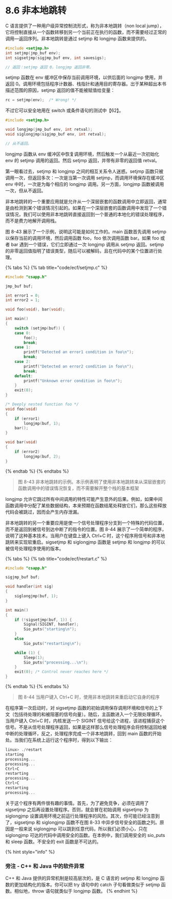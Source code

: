 # 8.6 非本地跳转

C 语言提供了一种用户级异常控制流形式，称为非本地跳转（non local jump），它将控制直接从一个函数转移到另一个当前正在执行的函数，而不需要经过正常的调用—返回序列。非本地跳转是通过 setjmp 和 longjmp 函数来提供的。

```c
#include <setjmp.h>
int setjmp(jmp_buf env);
int sigsetjmp(sigjmp_buf env, int savesigs);

// 返回：setjmp 返回 0，longjmp 返回非零。
```

setjmp 函数在 env 缓冲区中保存当前调用环境，以供后面的 longjmp 使用，并返回 0。调用环境包括程序计数器、栈指针和通用目的寄存器。岀于某种超出本书描述范围的原因，setjmp 返回的值不能被赋值给变量：

```c
rc = setjmp(env);  /* Wrong! */
```

不过它可以安全地用在 switch 或条件语句的测试中【62】。

```c
#include <setjmp.h>

void longjmp(jmp_buf env, int retval);
void siglongjmp(sigjmp_buf env, int retval);

// 从不返回。
```

longjmp 函数从 env 缓冲区中恢复调用环境，然后触发一个从最近一次初始化 env 的 setjmp 调用的返回。然后 setjmp 返回，并带有非零的返回值 retval。

第一眼看过去，setjmp 和 longjmp 之间的相互关系令人迷惑。setjmp 函数只被调用一次，但返回多次：一次是当第一次调用 setjmp，而调用环境保存在缓冲区 env 中时，一次是为每个相应的 longjmp 调用。另一方面，longjmp 函数被调用一次，但从不返回。

非本地跳转的一个重要应用就是允许从一个深层嵌套的函数调用中立即返回，通常是由检测到某个错误情况引起的。如果在一个深层嵌套的函数调用中发现了一个错误情况，我们可以使用非本地跳转直接返回到一个普通的本地化的错误处理程序，而不是费力地解开调用栈。

图 8-43 展示了一个示例，说明这可能是如何工作的。main 函数首先调用 setjmp 以保存当前的调用环境，然后调用函数 foo，foo 依次调用函数 bar。如果 foo 或者 bar 遇到一个错误，它们立即通过一次 longjmp 调用从 setjmp 返回。setjmp 的非零返回值指明了错误类型，随后可以被解码，且在代码中的某个位置进行处理。

{% tabs %}
{% tab title="code/ecf/setjmp.c" %}
```c
#include "csapp.h"

jmp_buf buf;

int error1 = 0;
int error2 = 1;

void foo(void), bar(void);

int main()
{
    switch (setjmp(buf)) {
    case 0:
        foo();
        break;
    case 1:
        printf("Detected an error1 condition in foo\n");
        break;
    case 2:
        printf("Detected an error2 condition in foo\n");
        break;
    default:
        printf("Unknown error condition in foo\n");
    }
    exit(0);
}

/* Deeply nested function foo */
void foo(void)
{
    if (error1)
        longjmp(buf, 1);
    bar();
}

void bar(void)
{
    if (error2)
        longjmp(buf, 2);
}
```
{% endtab %}
{% endtabs %}

> 图 8-43 非本地跳转的示例。本示例表明了使用非本地跳转来从深层嵌套的函数调用中的错误情况恢复，而不需要解开整个栈的基本框架

longjmp 允许它跳过所有中间调用的特性可能产生意外的后果。例如，如果中间函数调用中分配了某些数据结构，本来预期在函数结尾处释放它们，那么这些释放代码会被跳过，因而会产生内存泄漏。

非本地跳转的另一个重要应用是使一个信号处理程序分支到一个特殊的代码位置，而不是返回到被信号到达中断了的指令的位置。图 8-44 展示了一个简单的程序，说明了这种基本技术。当用户在键盘上键入 Ctrl+C 时，这个程序用信号和非本地跳转来实现软重启。sigsetjmp 和 siglongjmp 函数是 setjmp 和 longjmp 的可以被信号处理程序使用的版本。

{% tabs %}
{% tab title="code/ecf/restart.c" %}
```c
#include "csapp.h"

sigjmp_buf buf;

void handler(int sig)
{
    siglongjmp(buf, 1);
}

int main()
{
    if (!sigsetjmp(buf, 1)) {
        Signal(SIGINT, handler);
        Sio_puts("starting\n");
    }
    else
        Sio_puts("restarting\n");

    while (1) {
        Sleep(1);
        Sio_puts("processing...\n");
    }
    exit(0); /* Control never reaches here */
}
```
{% endtab %}
{% endtabs %}

> 图 8-44 当用户键入 Ctrl+C 时，使用非本地跳转来重启动它自身的程序

在程序第一次启动时，对 sigsetjmp 函数的初始调用保存调用环境和信号的上下文（包括待处理的和被阻塞的信号向量）。随后，主函数进入一个无限处理循环。当用户键入 Ctrl+C 时，内核发送一个 SIGINT 信号给这个进程，该进程捕获这个信号。不是从信号处理程序返回，如果是这样那么信号处理程序会将控制返回给被中断的处理循环，反之，处理程序完成一个非本地跳转，回到 main 函数的开始处。当我们在系统上运行这个程序时，得到以下输出：

```c
linux> ./restart
starting
processing...
processing...
Ctrl+C
restarting
processing...
Ctrl+C
restarting
processing...
```

关于这个程序有两件很有趣的事情。首先，为了避免竞争，必须在调用了 sigsetjmp 之后再设置处理程序。否则，就会冒在初始调用 sigsetjmp 为 siglongjmp 设置调用环境之前這行处理程序的风险。其次，你可能已经注意到了，sigsetjmp 和 siglongjmp 函数不在图 8-33 中异步信号安全的函数之列。原因是一般来说 siglongjmp 可以跳到任意代码，所以我们必须小心，只在 siglongjmp 可达的代码中调用安全的函数。在本例中，我们调用安全的 sio\_puts 和 sleep 函数。不安全的 exit 函数是不可达的。

{% hint style="info" %}
### 旁注 - C++ 和 Java 中的软件异常

C++ 和 Java 提供的异常机制是较高层次的，是 C 语言的 setjmp 和 longjmp 函数的更加结构化的版本。你可以把 try 语句中的 catch 子句看做类似于 setjmp 函数。相似地，throw 语句就类似于 longjmp 函数。
{% endhint %}

